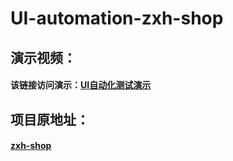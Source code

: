 # UI-automation-zxh-shop


## 演示视频： 
#### 该链接访问演示：[UI自动化测试演示](https://www.bilibili.com/video/BV19ScceHEMa/?vd_source=4cbd2d924b1efbce235b9f288896cf6f)


## 项目原地址： 
#### [zxh-shop](https://github.com/22722679/zxh-shop)
